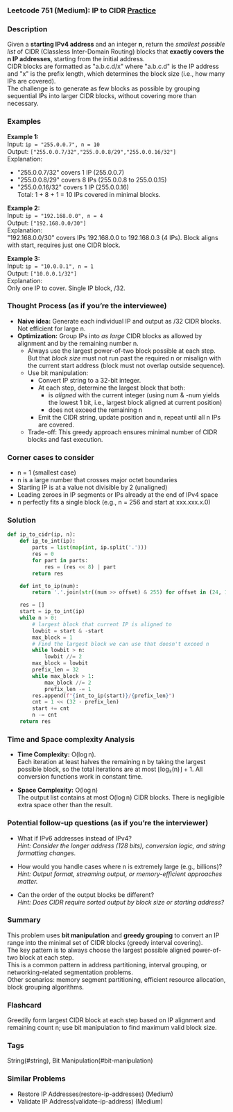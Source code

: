 ### Leetcode 751 (Medium): IP to CIDR [Practice](https://leetcode.com/problems/ip-to-cidr)

### Description  
Given a **starting IPv4 address** and an integer **n**, return the *smallest possible list* of CIDR (Classless Inter-Domain Routing) blocks that **exactly covers the n IP addresses**, starting from the initial address.  
CIDR blocks are formatted as "a.b.c.d/x" where "a.b.c.d" is the IP address and "x" is the prefix length, which determines the block size (i.e., how many IPs are covered).  
The challenge is to generate as few blocks as possible by grouping sequential IPs into larger CIDR blocks, without covering more than necessary.

### Examples  

**Example 1:**  
Input: `ip = "255.0.0.7", n = 10`  
Output: `["255.0.0.7/32","255.0.0.8/29","255.0.0.16/32"]`  
Explanation:  
- "255.0.0.7/32" covers 1 IP (255.0.0.7)  
- "255.0.0.8/29" covers 8 IPs (255.0.0.8 to 255.0.0.15)  
- "255.0.0.16/32" covers 1 IP (255.0.0.16)  
Total: 1 + 8 + 1 = 10 IPs covered in minimal blocks.

**Example 2:**  
Input: `ip = "192.168.0.0", n = 4`  
Output: `["192.168.0.0/30"]`  
Explanation:  
"192.168.0.0/30" covers IPs 192.168.0.0 to 192.168.0.3 (4 IPs). Block aligns with start, requires just one CIDR block.

**Example 3:**  
Input: `ip = "10.0.0.1", n = 1`  
Output: `["10.0.0.1/32"]`  
Explanation:  
Only one IP to cover. Single IP block, /32.

### Thought Process (as if you’re the interviewee)  
- **Naive idea:** Generate each individual IP and output as /32 CIDR blocks. Not efficient for large n.
- **Optimization:** Group IPs into *as large* CIDR blocks as allowed by alignment and by the remaining number n.
    - Always use the largest power-of-two block possible at each step. But that *block size* must not run past the required n or misalign with the current start address (block must not overlap outside sequence).
    - Use bit manipulation:
        - Convert IP string to a 32-bit integer.
        - At each step, determine the largest block that both:
            - is *aligned* with the current integer (using num & -num yields the lowest 1 bit, i.e., largest block aligned at current position)
            - does not exceed the remaining n
        - Emit the CIDR string, update position and n, repeat until all n IPs are covered.
    - Trade-off: This greedy approach ensures minimal number of CIDR blocks and fast execution.

### Corner cases to consider  
- n = 1 (smallest case)
- n is a large number that crosses major octet boundaries
- Starting IP is at a value not divisible by 2 (unaligned)  
- Leading zeroes in IP segments or IPs already at the end of IPv4 space  
- n perfectly fits a single block (e.g., n = 256 and start at xxx.xxx.x.0)

### Solution

```python
def ip_to_cidr(ip, n):
    def ip_to_int(ip):
        parts = list(map(int, ip.split('.')))
        res = 0
        for part in parts:
            res = (res << 8) | part
        return res

    def int_to_ip(num):
        return '.'.join(str((num >> offset) & 255) for offset in (24, 16, 8, 0))

    res = []
    start = ip_to_int(ip)
    while n > 0:
        # largest block that current IP is aligned to
        lowbit = start & -start
        max_block = 1
        # Find the largest block we can use that doesn't exceed n
        while lowbit > n:
            lowbit //= 2
        max_block = lowbit
        prefix_len = 32
        while max_block > 1:
            max_block //= 2
            prefix_len -= 1
        res.append(f"{int_to_ip(start)}/{prefix_len}")
        cnt = 1 << (32 - prefix_len)
        start += cnt
        n -= cnt
    return res
```

### Time and Space complexity Analysis  

- **Time Complexity:** O(log n).  
  Each iteration at least halves the remaining n by taking the largest possible block, so the total iterations are at most ⌊log₂(n)⌋ + 1. All conversion functions work in constant time.

- **Space Complexity:** O(log n)  
  The output list contains at most O(log n) CIDR blocks. There is negligible extra space other than the result.

### Potential follow-up questions (as if you’re the interviewer)  

- What if IPv6 addresses instead of IPv4?  
  *Hint: Consider the longer address (128 bits), conversion logic, and string formatting changes.*

- How would you handle cases where n is extremely large (e.g., billions)?  
  *Hint: Output format, streaming output, or memory-efficient approaches matter.*

- Can the order of the output blocks be different?  
  *Hint: Does CIDR require sorted output by block size or starting address?*

### Summary
This problem uses **bit manipulation** and **greedy grouping** to convert an IP range into the minimal set of CIDR blocks (greedy interval covering).  
The key pattern is to always choose the largest possible aligned power-of-two block at each step.  
This is a common pattern in address partitioning, interval grouping, or networking-related segmentation problems.  
Other scenarios: memory segment partitioning, efficient resource allocation, block grouping algorithms.


### Flashcard
Greedily form largest CIDR block at each step based on IP alignment and remaining count n; use bit manipulation to find maximum valid block size.

### Tags
String(#string), Bit Manipulation(#bit-manipulation)

### Similar Problems
- Restore IP Addresses(restore-ip-addresses) (Medium)
- Validate IP Address(validate-ip-address) (Medium)
